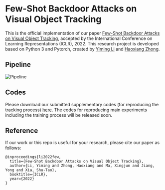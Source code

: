 # Few-Shot Backdoor Attacks on Visual Object Tracking

This is the official implementation of our paper [Few-Shot Backdoor Attacks on Visual Object Tracking](https://openreview.net/pdf?id=qSV5CuSaK_a), accepted by the International Conference on Learning Representations (ICLR), 2022. This research project is developed based on Python 3 and Pytorch, created by [Yiming Li](http://liyiming.tech/) and [Haoxiang Zhong](https://scholar.google.com/citations?hl=zh-CN&user=VOw9qmYAAAAJ).



## Pipeline

![Pipeline](https://github.com/HXZhong1997/FSBA/Pipeline.png)



## Codes

Please download our submitted supplementary codes (for reproducing the tracking process) [here](https://www.dropbox.com/s/nfg7en8azc1cvz3/codes_FSBA_ICLR22.zip?dl=0). The codes for reproducing main experiments including the training process will be released soon.



## Reference
If our work or this repo is useful for your research, please cite our paper as follows:
```
@inproceedings{li2022few,
  title={Few-Shot Backdoor Attacks on Visual Object Tracking},
  author={Li, Yiming and Zhong, Haoxiang and Ma, Xingjun and Jiang, Yong and Xia, Shu-Tao},
  booktitle={ICLR},
  year={2022}
}
```

